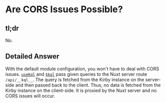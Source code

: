 # Are CORS Issues Possible?

## tl;dr

No.

## Detailed Answer

With the default module configuration, you won't have to deal with CORS issues. [`useKql`](/api/use-kql) and [`$kql`](/api/kql) pass given queries to the Nuxt server route `/api/__kql__`. The query is fetched from the Kirby instance on the server-side and then passed back to the client. Thus, no data is fetched from the Kirby instance on the client-side. It is proxied by the Nuxt server and no CORS issues will occur.
